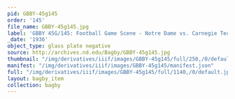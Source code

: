 ```yaml
---
pid: GBBY-45g145
order: '145'
file_name: GBBY-45g145.jpg
label: 'GBBY 45G/145: Football Game Scene - Notre Dame vs. Carnegie Tech - 1936'
_date: '1936'
object_type: glass plate negative
source: http://archives.nd.edu/Bagby/GBBY-45g145.jpg
thumbnail: "/img/derivatives/iiif/images/GBBY-45g145/full/250,/0/default.jpg"
manifest: "/img/derivatives/iiif/images/GBBY-45g145/manifest.json"
full: "/img/derivatives/iiif/images/GBBY-45g145/full/1140,/0/default.jpg"
layout: bagby_item
collection: bagby
---
```

